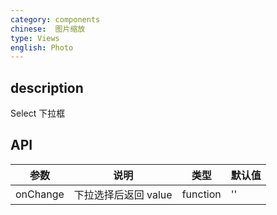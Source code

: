 ```yaml
---
category: components
chinese:  图片缩放
type: Views
english: Photo
---
```



## description

Select 下拉框

## API
| 参数        | 说明                                                      | 类型        | 默认值 |
|----------- |---------------------------------------------------------  | ---------- |-------|
|onChange | 下拉选择后返回 value | function |'' |